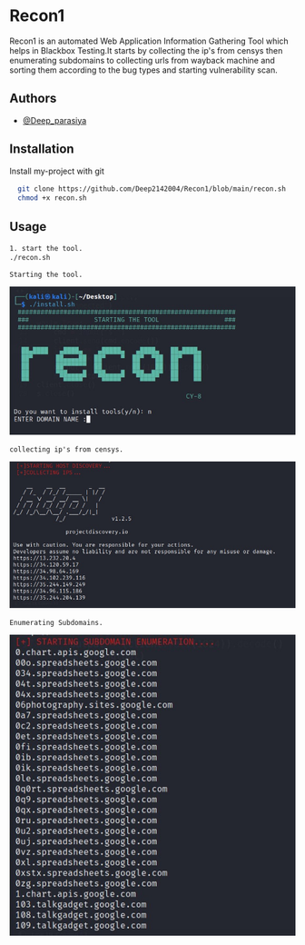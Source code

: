 
# Recon1

Recon1 is an automated Web Application Information Gathering Tool which helps in Blackbox Testing.It starts by collecting the ip's from censys then enumerating subdomains to collecting urls from wayback machine and sorting them according to the bug types and starting vulnerability scan.



## Authors

- [@Deep_parasiya](https://github.com/Deep2142004)



## Installation

Install my-project with git 

```bash
  git clone https://github.com/Deep2142004/Recon1/blob/main/recon.sh
  chmod +x recon.sh
```

    
## Usage

```
1. start the tool.
./recon.sh
```
```
Starting the tool.
```
![App Screenshot](https://github.com/Deep2142004/Recon1/blob/main/images/1.jpg)
```
collecting ip's from censys.
```
![App Screenshot](https://github.com/Deep2142004/Recon1/blob/main/images/2.jpg)
```
Enumerating Subdomains.
```
![App Screenshot](https://github.com/Deep2142004/Recon1/blob/main/images/3.jpg)
